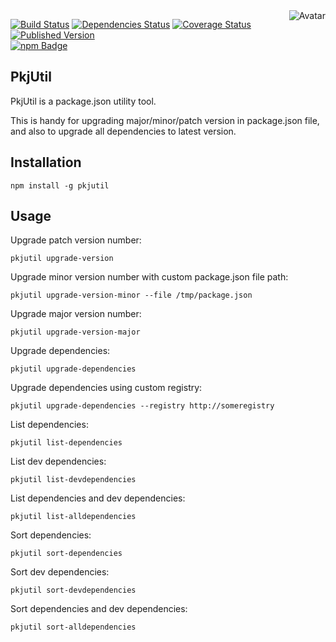 <img align="right" src="https://raw.github.com/cliffano/pkjutil/master/avatar.jpg" alt="Avatar"/>

[![Build Status](https://secure.travis-ci.org/cliffano/pkjutil.png?branch=master)](http://travis-ci.org/cliffano/pkjutil)
[![Dependencies Status](https://david-dm.org/cliffano/pkjutil.png)](http://david-dm.org/cliffano/pkjutil)
[![Coverage Status](https://coveralls.io/repos/cliffano/pkjutil/badge.png?branch=master)](https://coveralls.io/r/cliffano/pkjutil?branch=master)
[![Published Version](https://badge.fury.io/js/pkjutil.png)](http://badge.fury.io/js/pkjutil)
<br/>
[![npm Badge](https://nodei.co/npm/pkjutil.png)](http://npmjs.org/package/pkjutil)

PkjUtil 
------

PkjUtil is a package.json utility tool.

This is handy for upgrading major/minor/patch version in package.json file, and also to upgrade all dependencies to latest version.

Installation
------------

    npm install -g pkjutil

Usage
-----

Upgrade patch version number:

    pkjutil upgrade-version

Upgrade minor version number with custom package.json file path:

    pkjutil upgrade-version-minor --file /tmp/package.json

Upgrade major version number:

    pkjutil upgrade-version-major

Upgrade dependencies:

    pkjutil upgrade-dependencies

Upgrade dependencies using custom registry:

    pkjutil upgrade-dependencies --registry http://someregistry

List dependencies:

    pkjutil list-dependencies

List dev dependencies:

    pkjutil list-devdependencies

List dependencies and dev dependencies:

    pkjutil list-alldependencies

Sort dependencies:

    pkjutil sort-dependencies

Sort dev dependencies:

    pkjutil sort-devdependencies

Sort dependencies and dev dependencies:

    pkjutil sort-alldependencies
